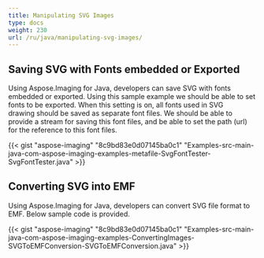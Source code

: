 ```yaml
---
title: Manipulating SVG Images
type: docs
weight: 230
url: /ru/java/manipulating-svg-images/
---
```


## **Saving SVG with Fonts embedded or Exported**
Using Aspose.Imaging for Java, developers can save SVG with fonts embedded or exported. Using this sample example we should be able to set fonts to be exported. When this setting is on, all fonts used in SVG drawing should be saved as separate font files. We should be able to provide a stream for saving this font files, and be able to set the path (url) for the reference to this font files.

{{< gist "aspose-imaging" "8c9bd83e0d07145ba0c1" "Examples-src-main-java-com-aspose-imaging-examples-metafile-SvgFontTester-SvgFontTester.java" >}}
## **Converting SVG into EMF**
Using Aspose.Imaging for Java, developers can convert SVG file format to EMF. Below sample code is provided.

{{< gist "aspose-imaging" "8c9bd83e0d07145ba0c1" "Examples-src-main-java-com-aspose-imaging-examples-ConvertingImages-SVGToEMFConversion-SVGToEMFConversion.java" >}}
